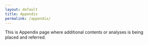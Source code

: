 ```yaml
---
layout: default
title: Appendix
permalink: /appendix/
---
```


This is Appendix page where additional contents or analyses is being placed and referred.
